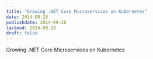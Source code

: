 ```yaml
---
title: "Growing .NET Core Microservices on Kubernetes"
date: 2014-09-28
publishdate: 2014-09-28
lastmod: 2014-09-28
draft: false
---
```


Growing .NET Core Microservices on Kubernetes
